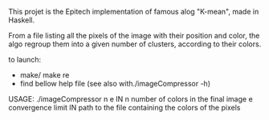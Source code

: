 This projet is the Epitech implementation of famous alog "K-mean", made in Haskell.

From a file listing all the pixels of the image with their position and color, the algo regroup them into a given number
of clusters, according to their colors.

to launch:

- make/ make re
- find bellow help file (see also with./imageCompressor -h)

USAGE: ./imageCompressor n e IN
	n number of colors in the final image
	e convergence limit
	IN path to the file containing the colors of the pixels